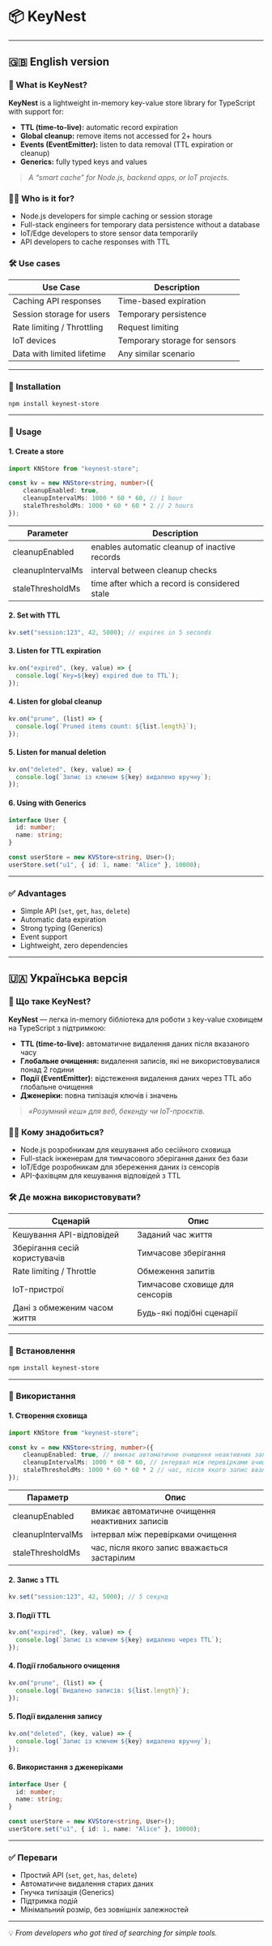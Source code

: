 # 📦 KeyNest

---

## 🇬🇧 English version

### 🔑 What is KeyNest?

**KeyNest** is a lightweight in-memory key-value store library for TypeScript with support for:

- **TTL (time-to-live):** automatic record expiration
- **Global cleanup:** remove items not accessed for 2+ hours
- **Events (EventEmitter):** listen to data removal (TTL expiration or cleanup)
- **Generics:** fully typed keys and values

> _A “smart cache” for Node.js, backend apps, or IoT projects._

### 👨‍💻 Who is it for?

- Node.js developers for simple caching or session storage
- Full-stack engineers for temporary data persistence without a database
- IoT/Edge developers to store sensor data temporarily
- API developers to cache responses with TTL

### 🛠 Use cases

| Use Case                        | Description                          |
|----------------------------------|--------------------------------------|
| Caching API responses            | Time-based expiration                |
| Session storage for users        | Temporary persistence                |
| Rate limiting / Throttling       | Request limiting                     |
| IoT devices                      | Temporary storage for sensors        |
| Data with limited lifetime       | Any similar scenario                 |

---

### 🚀 Installation

```sh
npm install keynest-store
```

---

### 📖 Usage

#### 1. Create a store
```ts
import KNStore from "keynest-store";

const kv = new KNStore<string, number>({
    cleanupEnabled: true,
    cleanupIntervalMs: 1000 * 60 * 60, // 1 hour
    staleThresholdMs: 1000 * 60 * 60 * 2 // 2 hours
});
```

| Parameter           | Description                                            |
|---------------------|--------------------------------------------------------|
| cleanupEnabled      | enables automatic cleanup of inactive records          |
| cleanupIntervalMs   | interval between cleanup checks                        |
| staleThresholdMs    | time after which a record is considered stale          |

#### 2. Set with TTL
```ts
kv.set("session:123", 42, 5000); // expires in 5 seconds
```

#### 3. Listen for TTL expiration
```ts
kv.on("expired", (key, value) => {
  console.log(`Key=${key} expired due to TTL`);
});
```

#### 4. Listen for global cleanup
```ts
kv.on("prune", (list) => {
  console.log(`Pruned items count: ${list.length}`);
});
```
#### 5. Listen for manual deletion
```ts
kv.on("deleted", (key, value) => {
  console.log(`Запис із ключем ${key} видалено вручну`);
});
```

#### 6. Using with Generics
```ts
interface User {
  id: number;
  name: string;
}

const userStore = new KVStore<string, User>();
userStore.set("u1", { id: 1, name: "Alice" }, 10000);
```

---

### ✅ Advantages

- Simple API (`set`, `get`, `has`, `delete`)
- Automatic data expiration
- Strong typing (Generics)
- Event support
- Lightweight, zero dependencies

---
## 🇺🇦 Українська версія

### 🔑 Що таке KeyNest?

**KeyNest** — легка in-memory бібліотека для роботи з key-value сховищем на TypeScript з підтримкою:

- **TTL (time-to-live):** автоматичне видалення даних після вказаного часу
- **Глобальне очищення:** видалення записів, які не використовувалися понад 2 години
- **Події (EventEmitter):** відстеження видалення даних через TTL або глобальне очищення
- **Дженеріки:** повна типізація ключів і значень

> _«Розумний кеш» для веб, бекенду чи IoT-проєктів._

### 👨‍💻 Кому знадобиться?

- Node.js розробникам для кешування або сесійного сховища
- Full-stack інженерам для тимчасового зберігання даних без бази
- IoT/Edge розробникам для збереження даних із сенсорів
- API-фахівцям для кешування відповідей з TTL

### 🛠 Де можна використовувати?

| Сценарій                        | Опис                                 |
|----------------------------------|--------------------------------------|
| Кешування API-відповідей         | Заданий час життя                    |
| Зберігання сесій користувачів    | Тимчасове зберігання                 |
| Rate limiting / Throttle         | Обмеження запитів                    |
| IoT-пристрої                     | Тимчасове сховище для сенсорів       |
| Дані з обмеженим часом життя     | Будь-які подібні сценарії            |

---

### 🚀 Встановлення

```sh
npm install keynest-store
```

---

### 📖 Використання

#### 1. Створення сховища
```ts
import KNStore from "keynest-store";

const kv = new KNStore<string, number>({
    cleanupEnabled: true, // вмикає автоматичне очищення неактивних записів
    cleanupIntervalMs: 1000 * 60 * 60, // інтервал між перевірками очищення (1 година)
    staleThresholdMs: 1000 * 60 * 60 * 2 // час, після якого запис вважається застарілим (2 години)
});
```


| Параметр                     | Опис                                                |
|------------------------------|-----------------------------------------------------|
| cleanupEnabled               | вмикає автоматичне очищення <br/>неактивних записів |
| cleanupIntervalMs            | інтервал між перевірками очищення                   |
| staleThresholdMs             | час, після якого запис вважається застарілим        |


#### 2. Запис з TTL
```ts
kv.set("session:123", 42, 5000); // 5 секунд
```

#### 3. Події TTL
```ts
kv.on("expired", (key, value) => {
  console.log(`Запис із ключем ${key} видалено через TTL`);
});
```

#### 4. Події глобального очищення
```ts
kv.on("prune", (list) => {
  console.log(`Видалено записів: ${list.length}`);
});
```
#### 5. Події видалення запису
```ts
kv.on("deleted", (key, value) => {
  console.log(`Запис із ключем ${key} видалено вручну`);
});
```

#### 6. Використання з дженеріками
```ts
interface User {
  id: number;
  name: string;
}

const userStore = new KVStore<string, User>();
userStore.set("u1", { id: 1, name: "Alice" }, 10000);
```

---

### ✅ Переваги

- Простий API (`set`, `get`, `has`, `delete`)
- Автоматичне видалення старих даних
- Гнучка типізація (Generics)
- Підтримка подій
- Мінімальний розмір, без зовнішніх залежностей

---

💡 *From developers who got tired of searching for simple tools.*